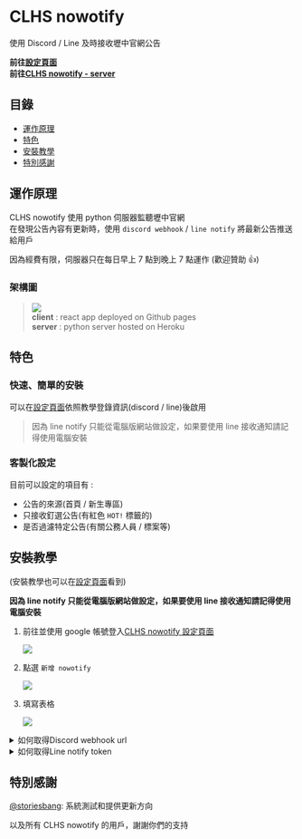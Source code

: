 # CLHS nowotify

使用 Discord / Line 及時接收壢中官網公告

**前往[設定頁面][clhs_nowotify]**  
**前往[CLHS nowotify - server][repo_server]**

## 目錄

- [運作原理](#theory)
- [特色](#features)
- [安裝教學](#tutorial)
- [特別感謝](#credit)

## 運作原理<a id="theory"></a>

CLHS nowotify 使用 python 伺服器監聽壢中官網  
在發現公告內容有更新時，使用 `discord webhook` / `line notify` 將最新公告推送給用戶

因為經費有限，伺服器只在每日早上 7 點到晚上 7 點運作 (歡迎贊助 👍)

### 架構圖

> ![](https://i.imgur.com/JJxBPTl.png)  
> **client** : react app deployed on Github pages  
> **server** : python server hosted on Heroku

## 特色<a id="features"></a>

### 快速、簡單的安裝

可以在[設定頁面][clhs_nowotify]依照教學登錄資訊(discord / line)後啟用

> 因為 line notify 只能從電腦版網站做設定，如果要使用 line 接收通知請記得使用電腦安裝

### 客製化設定

目前可以設定的項目有 :

- 公告的來源(首頁 / 新生專區)
- 只接收釘選公告(有紅色 `HOT!` 標籤的)
- 是否過濾特定公告(有關公務人員 / 標案等)

## 安裝教學<a id="tutorial"></a>

(安裝教學也可以在[設定頁面][clhs_nowotify]看到)

**因為 line notify 只能從電腦版網站做設定，如果要使用 line 接收通知請記得使用電腦安裝**

1. 前往並使用 google 帳號登入[CLHS nowotify 設定頁面][clhs_nowotify]

   ![](https://i.imgur.com/ALTdgas.png)

2. 點選 `新增 nowotify`

   ![](https://i.imgur.com/b2ZD4rL.png)

3. 填寫表格

   ![](https://i.imgur.com/ILDPqsf.png)

<details><summary>如何取得Discord webhook url</summary>

1. 點選 `文字頻道` 旁的 `編輯頻道` 按鈕

   ![](https://i.imgur.com/Owc3iPH.png)

2. 進入 `整合` 頁面

   ![](https://i.imgur.com/lkhlYcB.png)

3. 選擇 `建立 Webhook`  
   \*如果已經有該頻道已經有 Webhook，請選擇 `查看 Webhook` -> `新 Webhook`

   ![](https://i.imgur.com/c7DHmRr.png)

4. 點選 `複製 Webhook 網址`

   ![](https://i.imgur.com/1mKbwQL.png)

5. 繼續完成上方的表格就完成設定了!

</details>

<details><summary>如何取得Line notify token</summary>

1. 前往 Line Notify 設定頁面並登入 **(這部分只能在電腦設定)**  
   https://notify-bot.line.me/my/  
   \*首次登入會需要在 Line 輸入驗證碼

   ![](https://i.imgur.com/5Wl97MC.png)

2. 點選 `發行權杖`

   ![](https://i.imgur.com/CRRgOEL.png)

3. 完成設定後點選 `發行`  
   \*權杖名稱建議填寫 **CLHS-nowotify**，方便日後辨識

   - 可以選擇 "透過 1 對 1 聊天接收 LINE Notify 的通知"，直接從 "Line Notify 的帳號" 接收通知  
     ![](https://i.imgur.com/UmLRfyi.png)

   - 或是選擇一個群組來接收通知  
     ![](https://i.imgur.com/Ydw6fac.png)

4. 點選複製

   ![](https://i.imgur.com/7GGhfjm.png)

5. 最後一步

   - 如果是選擇 "透過 1 對 1 聊天接收 LINE Notify 的通知"，到這邊就完成設定了

   - 如果是選擇 "使用群組接收通知"，則需要依照指示將 "LINE Notify" 帳號加入群組
     ![](https://i.imgur.com/CDYEWJ5.png)

</details>

## 特別感謝<a id="credit"></a>

[@storiesbang][@storiesbang]: 系統測試和提供更新方向

以及所有 CLHS nowotify 的用戶，謝謝你們的支持

[clhs_nowotify]: https://bwsix.github.io/CLHS-nowotify/
[repo_server]: https://github.com/BWsix/CLHS-nowotify-server
[@storiesbang]: https://github.com/storiesbang
